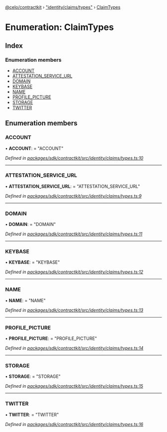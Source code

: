 [@celo/contractkit](../README.md) › ["identity/claims/types"](../modules/_identity_claims_types_.md) › [ClaimTypes](_identity_claims_types_.claimtypes.md)

# Enumeration: ClaimTypes

## Index

### Enumeration members

* [ACCOUNT](_identity_claims_types_.claimtypes.md#account)
* [ATTESTATION_SERVICE_URL](_identity_claims_types_.claimtypes.md#attestation_service_url)
* [DOMAIN](_identity_claims_types_.claimtypes.md#domain)
* [KEYBASE](_identity_claims_types_.claimtypes.md#keybase)
* [NAME](_identity_claims_types_.claimtypes.md#name)
* [PROFILE_PICTURE](_identity_claims_types_.claimtypes.md#profile_picture)
* [STORAGE](_identity_claims_types_.claimtypes.md#storage)
* [TWITTER](_identity_claims_types_.claimtypes.md#twitter)

## Enumeration members

###  ACCOUNT

• **ACCOUNT**: = "ACCOUNT"

*Defined in [packages/sdk/contractkit/src/identity/claims/types.ts:10](https://github.com/celo-org/celo-monorepo/blob/master/packages/sdk/contractkit/src/identity/claims/types.ts#L10)*

___

###  ATTESTATION_SERVICE_URL

• **ATTESTATION_SERVICE_URL**: = "ATTESTATION_SERVICE_URL"

*Defined in [packages/sdk/contractkit/src/identity/claims/types.ts:9](https://github.com/celo-org/celo-monorepo/blob/master/packages/sdk/contractkit/src/identity/claims/types.ts#L9)*

___

###  DOMAIN

• **DOMAIN**: = "DOMAIN"

*Defined in [packages/sdk/contractkit/src/identity/claims/types.ts:11](https://github.com/celo-org/celo-monorepo/blob/master/packages/sdk/contractkit/src/identity/claims/types.ts#L11)*

___

###  KEYBASE

• **KEYBASE**: = "KEYBASE"

*Defined in [packages/sdk/contractkit/src/identity/claims/types.ts:12](https://github.com/celo-org/celo-monorepo/blob/master/packages/sdk/contractkit/src/identity/claims/types.ts#L12)*

___

###  NAME

• **NAME**: = "NAME"

*Defined in [packages/sdk/contractkit/src/identity/claims/types.ts:13](https://github.com/celo-org/celo-monorepo/blob/master/packages/sdk/contractkit/src/identity/claims/types.ts#L13)*

___

###  PROFILE_PICTURE

• **PROFILE_PICTURE**: = "PROFILE_PICTURE"

*Defined in [packages/sdk/contractkit/src/identity/claims/types.ts:14](https://github.com/celo-org/celo-monorepo/blob/master/packages/sdk/contractkit/src/identity/claims/types.ts#L14)*

___

###  STORAGE

• **STORAGE**: = "STORAGE"

*Defined in [packages/sdk/contractkit/src/identity/claims/types.ts:15](https://github.com/celo-org/celo-monorepo/blob/master/packages/sdk/contractkit/src/identity/claims/types.ts#L15)*

___

###  TWITTER

• **TWITTER**: = "TWITTER"

*Defined in [packages/sdk/contractkit/src/identity/claims/types.ts:16](https://github.com/celo-org/celo-monorepo/blob/master/packages/sdk/contractkit/src/identity/claims/types.ts#L16)*
